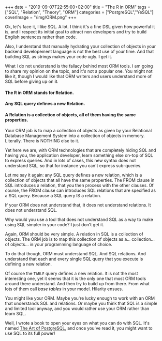 +++
date = "2019-09-07T22:55:00+02:00"
title = "The R in ORM"
tags = ["SQL", "Relation", "Theory", "ORM"]
categories = ["PostgreSQL","YeSQL"]
coverImage = "/img/ORM.png"
+++

Ok, let's face it, I like SQL. A lot. I think it's a fine DSL given how
powerful it is, and I respect its initial goal to attract non developers and
try to build English sentences rather than code.

Also, I understand that manually hydrating your collection of objects in
your backend developement language is not the best use of your time. And
that building SQL as strings makes your code ugly. I get it.

<!--more-->

What I do not understand is the fallacy behind most ORM tools. I am going to
share my opinion on the topic, and it's not a popular one. You might not
like it, though I would like that ORM writers and users understand more of
SQL before giving up on it.

#### The R in ORM stands for Relation.

#### Any SQL query defines a new Relation.

#### A Relation is a collection of objects, all of them having the same properties.

Your ORM job is to map a collection of objects as given by your Relational
Database Management System into a collection of objects in memory.
Literally. There is NOTHING else to it.

Yet here we are, with ORM technologies that are completely hiding SQL and
having you, the application developer, learn something else on-top of SQL to
express queries. And in lots of cases, this new syntax does not understand
SQL, so that for instance you can't express sub-queries.

Let me say it again: any SQL query defines a new relation, which is a
collection of objects that all have the same properties. The FROM clause in
SQL introduces a relation, that you then process with the other clauses. Of
course, the FROM clause can introduces SQL relations that are specified as a
SQL query. Because a SQL query IS a relation.

If your ORM does not understand that, it does not understand relations. It
does not understand SQL.

Why would you use a tool that does not understand SQL as a way to make using
SQL simpler in your code? I just don't get it.

Again, ORM should be very simple. A relation in SQL is a collection of
objects. The ORM job is to map this collection of objects as a...
collection... of objects... in your programming language of choice.

To do that though, ORM must understand SQL. And SQL relations. And
understand that each and every single SQL query that you execute is defining
a new relation.

Of course the `TABLE` query defines a new relation. It is not the most
interesting one, yet it seems that it is the only one that most ORM tools
around there understand. And then try to build up from there. From what lots
of them call *base tables* in your model. Hilarity ensues.

You might like your ORM. Maybe you're lucky enough to work with an ORM that
understands SQL and relations. Or maybe you think that SQL is a simple and
limited tool anyway, and you would rather use your ORM rather than learn
SQL.

Well, I wrote a book to open your eyes on what you can do with SQL. It's
named [The Art of PostgreSQL](https://theartofpostgresql.com), and once
you've read it, you might want to use SQL to its full power!


